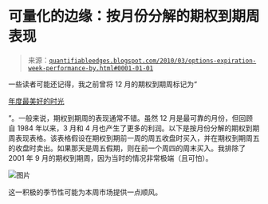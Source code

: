 <!--yml

分类：未分类

日期：2024-05-18 13:03:20

-->

# 可量化的边缘：按月份分解的期权到期周表现

> 来源：[`quantifiableedges.blogspot.com/2010/03/options-expiration-week-performance-by.html#0001-01-01`](http://quantifiableedges.blogspot.com/2010/03/options-expiration-week-performance-by.html#0001-01-01)

一些读者可能还记得，我之前曾将 12 月的期权到期周标记为“

[年度最美好的时光](http://quantifiableedges.blogspot.com/2009/12/most-wonderful-tiiiiime-of-yearrrrrrr.html)

”。一般来说，期权到期周的表现通常不错。虽然 12 月是最可靠的月份，但回顾自 1984 年以来，3 月和 4 月也产生了更多的利润。以下是按月份分解的期权到期周表现表格。该表格假设在期权到期前一周的周五收盘时买入，并在期权到期周五的收盘时卖出。如果那天是周五假期，则在前一个周四的周末买入。我排除了 2001 年 9 月的期权到期周，因为当时的情况非常极端（且可怕）。

![图片](https://blogger.googleusercontent.com/img/b/R29vZ2xl/AVvXsEgP2CZ6kiRIDSLp-hEorNkVOAbODCznYC4ytYIfL_tQFbWa9yzNzLdt_bXCvCbZWeoyL3grrif5mcYWMxvnRstANsNGLGIZLzMGlJa1jJZy91PxNYaBeoZLcFSt0sbhkk1dchs2BLfqmYOk/s1600-h/2010-03-15+png.png)

这一积极的季节性可能为本周市场提供一点顺风。
